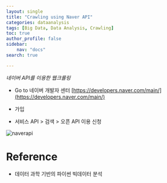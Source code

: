 ```yaml
---
layout: single
title: "Crawling using Naver API"
categories: dataanalysis
tags: [Big Data, Data Analysis, Crawling]
toc: true
author_profile: false
sidebar:
    nav: "docs"
search: true

---
```


*네이버 API를 이용한 웹크롤링*



- Go to 네이버 개발자 센터 [https://developers.naver.com/main/](https://developers.naver.com/main/)

- 가입
- 서비스 API > 검색 > 오픈 API 이용 신청

![naverapi]({{site.url}}\images\2023-08-18-crawling-naverapi\naverapi.png)





# Reference

- 데이터 과학 기반의 파이썬 빅데이터 분석